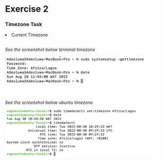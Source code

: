 # **Exercise 2**

### **Timezone Task**
<li> Current Timezone
<br>
<br>

*See the screenshot below terminal timezone*
<br>

![Timezone Picture](./Image/Screenshot%20Timezone.png)

<br>

*See the screenshot below ubuntu timezone*
<br>

![Ubuntu timezone Picture](./Image/Screenshot%20ubuntu%20time.png)
